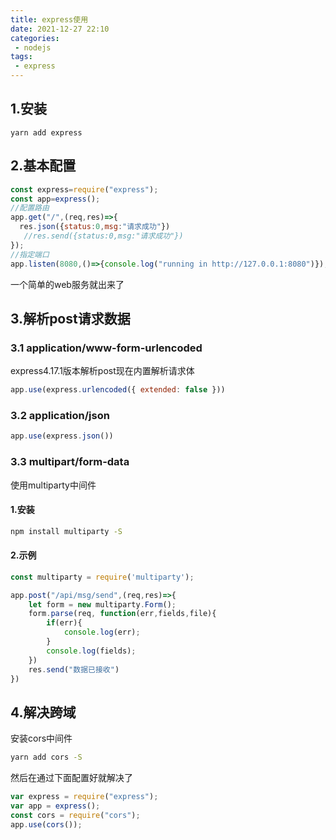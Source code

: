 ```yaml
---
title: express使用
date: 2021-12-27 22:10
categories:
 - nodejs
tags:
 - express
---
```

## 1.安装

```shell
yarn add express
```

## 2.基本配置

```javascript
const express=require("express");
const app=express();
//配置路由
app.get("/",(req,res)=>{
  res.json({status:0,msg:"请求成功"})
   //res.send({status:0,msg:"请求成功"})
});
//指定端口
app.listen(8080,()=>{console.log("running in http://127.0.0.1:8080")});
```

一个简单的web服务就出来了

## 3.解析post请求数据
### 3.1 application/www-form-urlencoded

express4.17.1版本解析post现在内置解析请求体
```javascript
app.use(express.urlencoded({ extended: false }))
```
### 3.2 application/json
```javascript
app.use(express.json())
```

### 3.3 multipart/form-data
使用multiparty中间件
#### 1.安装
```bash
npm install multiparty -S
```
#### 2.示例
```javascript
const multiparty = require('multiparty');

app.post("/api/msg/send",(req,res)=>{
    let form = new multiparty.Form();
    form.parse(req, function(err,fields,file){
        if(err){
            console.log(err);
        }
        console.log(fields);
    })
    res.send("数据已接收")
})
```
## 4.解决跨域
安装cors中间件
```bash
yarn add cors -S
```
然后在通过下面配置好就解决了

```javascript
var express = require("express");
var app = express();
const cors = require("cors");
app.use(cors());
```
